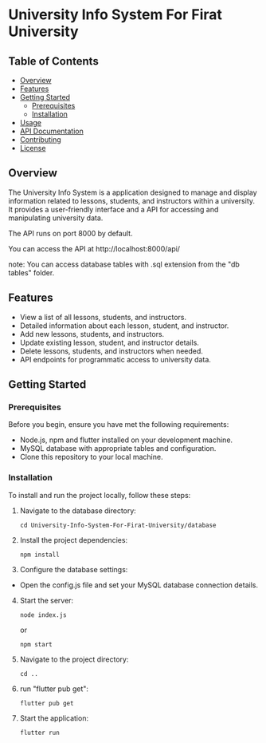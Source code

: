 # University Info System For Firat University

## Table of Contents

- [Overview](#overview)
- [Features](#features)
- [Getting Started](#getting-started)
  - [Prerequisites](#prerequisites)
  - [Installation](#installation)
- [Usage](#usage)
- [API Documentation](#api-documentation)
- [Contributing](#contributing)
- [License](#license)

## Overview

The University Info System is a application designed to manage and display information related to lessons, students, and instructors within a university. It provides a user-friendly interface and a API for accessing and manipulating university data.

The API runs on port 8000 by default.

You can access the API at http://localhost:8000/api/

note: You can access database tables with .sql extension from the "db tables" folder.




## Features

- View a list of all lessons, students, and instructors.
- Detailed information about each lesson, student, and instructor.
- Add new lessons, students, and instructors.
- Update existing lesson, student, and instructor details.
- Delete lessons, students, and instructors when needed.
- API endpoints for programmatic access to university data.

## Getting Started

### Prerequisites

Before you begin, ensure you have met the following requirements:

- Node.js, npm and flutter installed on your development machine.
- MySQL database with appropriate tables and configuration.
- Clone this repository to your local machine.

### Installation

To install and run the project locally, follow these steps:

1. Navigate to the database directory:

   ```shell
   cd University-Info-System-For-Firat-University/database

2. Install the project dependencies:

    ```shell
    npm install

3. Configure the database settings:

* Open the config.js file and set your MySQL database connection details.

4. Start the server:

    ```shell
    node index.js

    ```
    or
    ```shell
    npm start
    
5. Navigate to the project directory:

    ```shell
    cd ..

6. run "flutter pub get":

    ```shell
    flutter pub get

7. Start the application:

    ```shell
    flutter run


